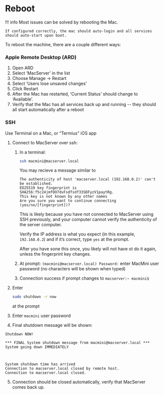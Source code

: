 # Reboot

!!! info
    Most issues can be solved by rebooting the Mac.
    
    If configured correctly, the mac should auto-login and all services should auto-start upon boot. 

To reboot the machine, there are a couple different ways:


### Apple Remote Desktop (ARD) 
1. Open ARD
2. Select ‘MacServer’ in the list
3. Choose Manage -> Restart
4. Select ‘Users lose unsaved changes’
5. Click Restart
6. After the Mac has restarted, ‘Current Status’ should change to ‘Available’.
7. Verify that the Mac has all services back up and running -- they should all start automatically after a reboot

### SSH
Use Terminal on a Mac, or “Termius” iOS app

1. Connect to MacServer over ssh:
    1. In a terminal: 
        ```sh
        ssh macmini@macserver.local
        ```

        You may recieve a message similar to
        ```
        The authenticity of host 'macserver.local (192.168.0.2)' can't be established.
        ED25519 key fingerprint is SHA256:f5c24jmfOO7dvFsdfsdf33SDFyzV1paytRg.
        This key is not known by any other names
        Are you sure you want to continue connecting (yes/no/[fingerprint])? 
        ```

        This is likely because you have not connected to MacServer using SSH previously, and your computer cannot verify the authenticity of the server computer.

        Verify the IP address is what you expect (in this example, `192.168.0.2`) and if it’s correct, type `yes` at the prompt. 

        After you have sone this once, you likely will not have ot do it again, unless the fingerprint key changes. 

    1. At prompt: `(macmini@macserver.local) Password:` enter MacMini user password (no characters will be shown when typed)
    2. Connection success if prompt changes to `macserver:~ macmini$`
   
2. Enter
   ``` sh
   sudo shutdown -r now
   ```
   at the prompt
3. Enter `macmini` user password
4. Final shutdown message will be shown:  
```  
Shutdown NOW!
                                                                               
*** FINAL System shutdown message from macmini@macserver.local ***           
System going down IMMEDIATELY



System shutdown time has arrived
Connection to macserver.local closed by remote host.
Connection to macserver.local closed.
```  
5. Connection should be closed automatically, verify that MacServer comes back up.

